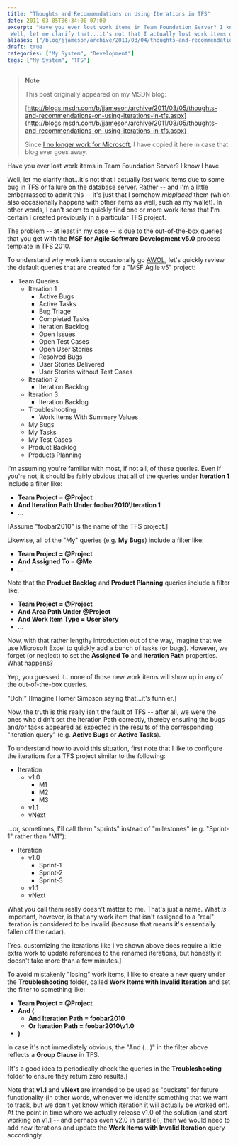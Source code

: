 ```yaml
---
title: "Thoughts and Recommendations on Using Iterations in TFS"
date: 2011-03-05T06:34:00-07:00
excerpt: "Have you ever lost work items in Team Foundation Server? I know I have. 
 Well, let me clarify that...it's not that I actually lost work items due to some bug in TFS or failure on the database server. Rather -- and I'm a little embarrassed to admit this..."
aliases: ["/blog/jjameson/archive/2011/03/04/thoughts-and-recommendations-on-using-iterations-in-tfs.aspx", "/blog/jjameson/archive/2011/03/05/thoughts-and-recommendations-on-using-iterations-in-tfs.aspx"]
draft: true
categories: ["My System", "Development"]
tags: ["My System", "TFS"]
---
```


> **Note**
>
> This post originally appeared on my MSDN blog:
>
> [http://blogs.msdn.com/b/jjameson/archive/2011/03/05/thoughts-and-recommendations-on-using-iterations-in-tfs.aspx](http://blogs.msdn.com/b/jjameson/archive/2011/03/05/thoughts-and-recommendations-on-using-iterations-in-tfs.aspx)
>
> Since
> [I no longer work for Microsoft](/blog/jjameson/2011/09/02/last-day-with-microsoft),
> I have copied it here in case that blog ever goes away.

Have you ever lost work items in Team Foundation Server? I know I have.

Well, let me clarify that...it's not that I actually *lost* work items due to
some bug in TFS or failure on the database server. Rather -- and I'm a little
embarrassed to admit this -- it's just that I somehow *misplaced* them (which
also occasionally happens with other items as well, such as my wallet). In other
words, I can't seem to quickly find one or more work items that I'm certain I
created previously in a particular TFS project.

The problem -- at least in my case -- is due to the out-of-the-box queries that
you get with the **MSF for Agile Software Development v5.0** process template in
TFS 2010.

To understand why work items occasionally go
[AWOL](http://en.wikipedia.org/wiki/Desertion), let's quickly review the default
queries that are created for a "MSF Agile v5" project:

- Team Queries
  - Iteration 1
    - Active Bugs
    - Active Tasks
    - Bug Triage
    - Completed Tasks
    - Iteration Backlog
    - Open Issues
    - Open Test Cases
    - Open User Stories
    - Resolved Bugs
    - User Stories Delivered
    - User Stories without Test Cases
  - Iteration 2
    - Iteration Backlog
  - Iteration 3
    - Iteration Backlog
  - Troubleshooting
    - Work Items With Summary Values
  - My Bugs
  - My Tasks
  - My Test Cases
  - Product Backlog
  - Products Planning

I'm assuming you're familiar with most, if not all, of these queries. Even if
you're not, it should be fairly obvious that all of the queries under
**Iteration 1** include a filter like:

- **Team Project = @Project**
- **And Iteration Path Under foobar2010\Iteration 1**
- ...

[Assume "foobar2010" is the name of the TFS project.]

Likewise, all of the "My" queries (e.g. **My Bugs**) include a filter like:

- **Team Project = @Project**
- **And Assigned To = @Me**
- ...

Note that the **Product Backlog** and **Product Planning** queries include a
filter like:

- **Team Project = @Project**
- **And Area Path Under @Project**
- **And Work Item Type = User Story**
- ...

Now, with that rather lengthy introduction out of the way, imagine that we use
Microsoft Excel to quickly add a bunch of tasks (or bugs). However, we forget
(or neglect) to set the **Assigned To** and **Iteration Path** properties. What
happens?

Yep, you guessed it...none of those new work items will show up in any of the
out-of-the-box queries.

"Doh!" [Imagine Homer Simpson saying that...it's funnier.]

Now, the truth is this really isn't the fault of TFS -- after all, we were the
ones who didn't set the Iteration Path correctly, thereby ensuring the bugs
and/or tasks appeared as expected in the results of the corresponding "iteration
query" (e.g. **Active Bugs** or **Active Tasks**).

To understand how to avoid this situation, first note that I like to configure
the iterations for a TFS project similar to the following:

- Iteration
  - v1.0
    - M1
    - M2
    - M3
  - v1.1
  - vNext

...or, sometimes, I'll call them "sprints" instead of "milestones" (e.g.
"Sprint-1" rather than "M1"):

- Iteration
  - v1.0
    - Sprint-1
    - Sprint-2
    - Sprint-3
  - v1.1
  - vNext

What you call them really doesn't matter to me. That's just a name. What *is*
important, however, is that any work item that isn't assigned to a "real"
iteration is considered to be invalid (because that means it's essentially
fallen off the radar).

[Yes, customizing the iterations like I've shown above does require a little
extra work to update references to the renamed iterations, but honestly it
doesn't take more than a few minutes.]

To avoid mistakenly "losing" work items, I like to create a new query under the
**Troubleshooting** folder, called **Work Items with Invalid Iteration** and set
the filter to something like:

- **Team Project = @Project**
- **And (**
  - **And Iteration Path = foobar2010**
  - **Or Iteration Path = foobar2010\v1.0**
- **)**

In case it's not immediately obvious, the "And (...)" in the filter above
reflects a **Group Clause** in TFS.

[It's a good idea to periodically check the queries in the **Troubleshooting**
folder to ensure they return zero results.]

Note that **v1.1** and **vNext** are intended to be used as "buckets" for future
functionality (in other words, whenever we identify something that we want to
track, but we don't yet know which iteration it will actually be worked on). At
the point in time where we actually release v1.0 of the solution (and start
working on v1.1 -- and perhaps even v2.0 in parallel), then we would need to add
new iterations and update the **Work Items with Invalid Iteration** query
accordingly.
